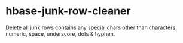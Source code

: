 # hbase-junk-row-cleaner
Delete all junk rows contains any special chars other than characters, numeric, space, underscore, dots &amp; hyphen.
